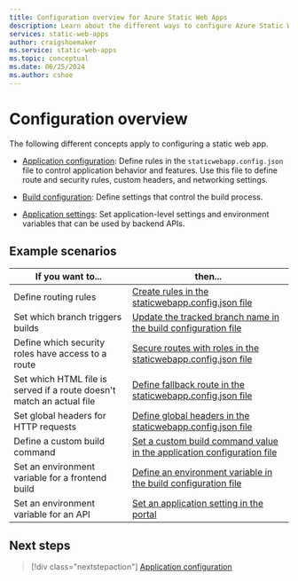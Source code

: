 ```yaml
---
title: Configuration overview for Azure Static Web Apps
description: Learn about the different ways to configure Azure Static Web Apps.
services: static-web-apps
author: craigshoemaker
ms.service: static-web-apps
ms.topic: conceptual
ms.date: 06/25/2024
ms.author: cshoe
---
```


# Configuration overview

The following different concepts apply to configuring a static web app.

- [Application configuration](./configuration.md): Define rules in the `staticwebapp.config.json` file to control application behavior and features. Use this file to define route and security rules, custom headers, and networking settings.

- [Build configuration](./build-configuration.md): Define settings that control the build process.

- [Application settings](./application-settings.yml): Set application-level settings and environment variables that can be used by backend APIs.

## Example scenarios

| If you want to... | then... |
|---|---|
| Define routing rules | [Create rules in the staticwebapp.config.json file](./configuration.md) |
| Set which branch triggers builds | [Update the tracked branch name in the build configuration file](./build-configuration.md)  |
| Define which security roles have access to a route | [Secure routes with roles in the staticwebapp.config.json file](./configuration.md#securing-routes-with-roles) |
| Set which HTML file is served if a route doesn't match an actual file | [Define fallback route in the staticwebapp.config.json file](./configuration.md#fallback-routes) |
| Set global headers for HTTP requests | [Define global headers in the staticwebapp.config.json file](./configuration.md#global-headers)|
| Define a custom build command | [Set a custom build command value in the application configuration file](./build-configuration.md) |
| Set an environment variable for a frontend build | [Define an environment variable in the build configuration file](./build-configuration.md#environment-variables) |
| Set an environment variable for an API | [Set an application setting in the portal](./application-settings.yml) |

## Next steps

> [!div class="nextstepaction"]
> [Application configuration](configuration.md)
